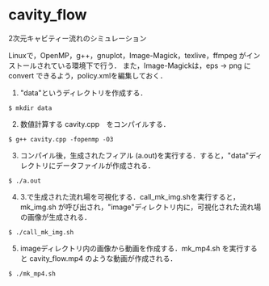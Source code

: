 # cavity_flow
2次元キャビティー流れのシミュレーション

Linuxで，OpenMP，g++，gnuplot，Image-Magick，texlive，ffmpeg がインストールされている環境下で行う．
また，Image-Magickは，eps → png に convert できるよう，policy.xmlを編集しておく．

1. "data"というディレクトリを作成する．
```
$ mkdir data
```

2. 数値計算する cavity.cpp　をコンパイルする．
```
$ g++ cavity.cpp -fopenmp -O3
```

3. コンパイル後，生成されたフィアル (a.out)を実行する．すると，"data"ディレクトリにデータファイルが作成される．
```
$ ./a.out
```

4. 3.で生成された流れ場を可視化する．call_mk_img.shを実行すると，mk_img.sh が呼び出され，"image"ディレクトリ内に，可視化された流れ場の画像が生成される．
```
$ ./call_mk_img.sh
```

5. imageディレクトリ内の画像から動画を作成する．mk_mp4.sh を実行すると cavity_flow.mp4 のような動画が作成される．
```
$ ./mk_mp4.sh
```
